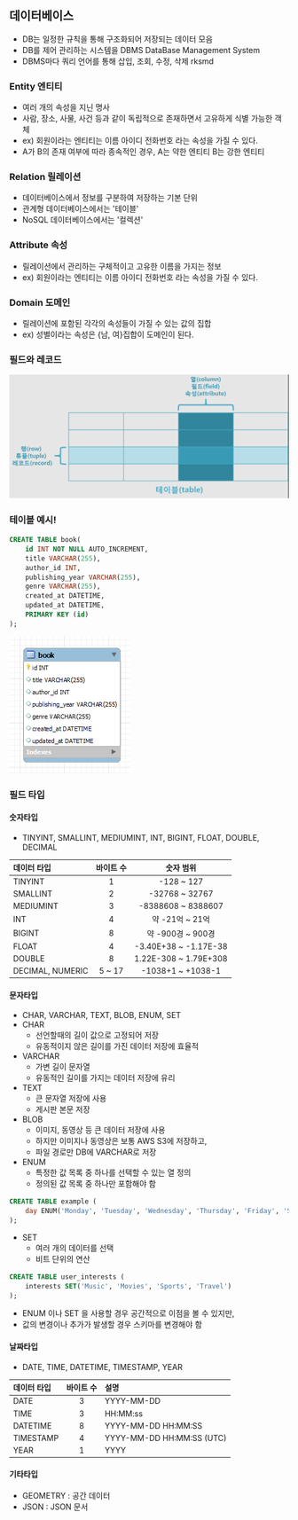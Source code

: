 ## 데이터베이스
* DB는 일정한 규칙을 통해 구조화되어 저장되는 데이터 모음
* DB를 제어 관리하는 시스템을 DBMS DataBase Management System
* DBMS마다 쿼리 언어를 통해 삽입, 조회, 수정, 삭제 rksmd

### Entity 엔티티
* 여러 개의 속성을 지닌 명사
* 사람, 장소, 사물, 사건 등과 같이 독립적으로 존재하면서 고유하게 식별 가능한 객체
* ex) 회원이라는 엔티티는 이름 아이디 전화번호 라는 속성을 가질 수 있다.
* A가 B의 존재 여부에 따라 종속적인 경우, A는 약한 엔티티 B는 강한 엔티티
  
### Relation 릴레이션
* 데이터베이스에서 정보를 구분하여 저장하는 기본 단위
* 관계형 데이터베이스에서는 '테이블'
* NoSQL 데이터베이스에서는 '컬렉션'

### Attribute 속성
* 릴레이션에서 관리하는 구체적이고 고유한 이름을 가지는 정보
* ex) 회원이라는 엔티티는 이름 아이디 전화번호 라는 속성을 가질 수 있다.

### Domain 도메인
* 릴레이션에 포함된 각각의 속성들이 가질 수 있는 값의 집합
* ex) 성별이라는 속성은 {남, 여}집합이 도메인이 된다.

### 필드와 레코드
![](./img/2024-03-17-23-57-37.png)

### 테이블 예시!
```SQL
CREATE TABLE book(
    id INT NOT NULL AUTO_INCREMENT,
    title VARCHAR(255),
    author_id INT,
    publishing_year VARCHAR(255),
    genre VARCHAR(255),
    created_at DATETIME,
    updated_at DATETIME,
    PRIMARY KEY (id)
);
```

![](./img/2024-03-19-01-17-32.png)

### 필드 타입
#### 숫자타입
* TINYINT, SMALLINT, MEDIUMINT, INT, BIGINT, FLOAT, DOUBLE, DECIMAL

|데이터 타입|바이트 수|숫자 범위|
|:---|:---:|:---:|
|TINYINT|1|-128 ~ 127|
|SMALLINT|2|-32768 ~ 32767|
|MEDIUMINT|3|-8388608 ~ 8388607|
|INT|4|약 -21억 ~ 21억|
|BIGINT|8|약 -900경 ~ 900경|
|FLOAT|4|-3.40E+38 ~ -1.17E-38|
|DOUBLE|8|1.22E-308 ~ 1.79E+308|
|DECIMAL, NUMERIC|5 ~ 17|-1038+1 ~ +1038-1|

#### 문자타입
* CHAR, VARCHAR, TEXT, BLOB, ENUM, SET
* CHAR
  * 선언할때의 길이 값으로 고정되어 저장
  * 유동적이지 않은 길이를 가진 데이터 저장에 효율적
* VARCHAR
  * 가변 길이 문자열
  * 유동적인 길이를 가지는 데이터 저장에 유리
* TEXT
  * 큰 문자열 저장에 사용
  * 게시판 본문 저장
* BLOB 
  * 이미지, 동영상 등 큰 데이터 저장에 사용
  * 하지만 이미지나 동영상은 보통 AWS S3에 저장하고,
  * 파일 경로만 DB에 VARCHAR로 저장
* ENUM
  * 특정한 값 목록 중 하나를 선택할 수 있는 열 정의
  * 정의된 값 목록 중 하나만 포함해야 함
```sql
CREATE TABLE example (
    day ENUM('Monday', 'Tuesday', 'Wednesday', 'Thursday', 'Friday', 'Saturday', 'Sunday')
);
```
* SET
  * 여러 개의 데이터를 선택
  * 비트 단위의 연산
```sql
CREATE TABLE user_interests (
    interests SET('Music', 'Movies', 'Sports', 'Travel')
);
```
* ENUM 이나 SET 을 사용할 경우 공간적으로 이점을 볼 수 있지만,
* 값의 변경이나 추가가 발생할 경우 스키마를 변경해야 함

#### 날짜타입
* DATE, TIME, DATETIME, TIMESTAMP, YEAR

|데이터 타입|바이트 수|설명|
|:---|:---:|:---|
|DATE|3|YYYY-MM-DD|
|TIME|3|HH:MM:ss|
|DATETIME|8|YYYY-MM-DD HH:MM:SS|
|TIMESTAMP|4|YYYY-MM-DD HH:MM:SS (UTC)|
|YEAR|1|YYYY|

#### 기타타입
* GEOMETRY : 공간 데이터
* JSON : JSON 문서